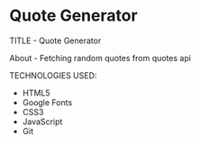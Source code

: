 # Quote Generator

TITLE - Quote Generator

About - Fetching random quotes from quotes api

TECHNOLOGIES USED:

- HTML5
- Google Fonts
- CSS3
- JavaScript
- Git
